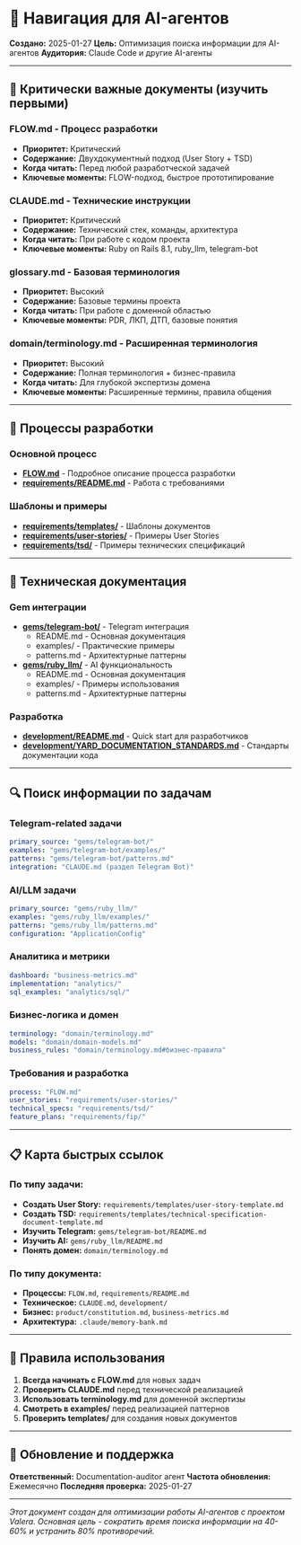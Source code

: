 # 🤖 Навигация для AI-агентов

**Создано:** 2025-01-27
**Цель:** Оптимизация поиска информации для AI-агентов
**Аудитория:** Claude Code и другие AI-агенты

---

## 🚖 Критически важные документы (изучить первыми)

### **FLOW.md** - Процесс разработки
- **Приоритет:** Критический
- **Содержание:** Двухдокументный подход (User Story + TSD)
- **Когда читать:** Перед любой разработческой задачей
- **Ключевые моменты:** FLOW-подход, быстрое прототипирование

### **CLAUDE.md** - Технические инструкции
- **Приоритет:** Критический
- **Содержание:** Технический стек, команды, архитектура
- **Когда читать:** При работе с кодом проекта
- **Ключевые моменты:** Ruby on Rails 8.1, ruby_llm, telegram-bot

### **glossary.md** - Базовая терминология
- **Приоритет:** Высокий
- **Содержание:** Базовые термины проекта
- **Когда читать:** При работе с доменной областью
- **Ключевые моменты:** PDR, ЛКП, ДТП, базовые понятия

### **domain/terminology.md** - Расширенная терминология
- **Приоритет:** Высокий
- **Содержание:** Полная терминология + бизнес-правила
- **Когда читать:** Для глубокой экспертизы домена
- **Ключевые моменты:** Расширенные термины, правила общения

---

## 🔄 Процессы разработки

### **Основной процесс**
- **[FLOW.md](./FLOW.md)** - Подробное описание процесса разработки
- **[requirements/README.md](./requirements/README.md)** - Работа с требованиями

### **Шаблоны и примеры**
- **[requirements/templates/](./requirements/templates/)** - Шаблоны документов
- **[requirements/user-stories/](./requirements/user-stories/)** - Примеры User Stories
- **[requirements/tsd/](./requirements/tsd/)** - Примеры технических спецификаций

---

## 💼 Техническая документация

### **Gem интеграции**
- **[gems/telegram-bot/](./gems/telegram-bot/)** - Telegram интеграция
  - README.md - Основная документация
  - examples/ - Практические примеры
  - patterns.md - Архитектурные паттерны
- **[gems/ruby_llm/](./gems/ruby_llm/)** - AI функциональность
  - README.md - Основная документация
  - examples/ - Примеры использования
  - patterns.md - Архитектурные паттерны

### **Разработка**
- **[development/README.md](./development/README.md)** - Quick start для разработчиков
- **[development/YARD_DOCUMENTATION_STANDARDS.md](./development/YARD_DOCUMENTATION_STANDARDS.md)** - Стандарты документации кода

---

## 🔍 Поиск информации по задачам

### **Telegram-related задачи**
```yaml
primary_source: "gems/telegram-bot/"
examples: "gems/telegram-bot/examples/"
patterns: "gems/telegram-bot/patterns.md"
integration: "CLAUDE.md (раздел Telegram Bot)"
```

### **AI/LLM задачи**
```yaml
primary_source: "gems/ruby_llm/"
examples: "gems/ruby_llm/examples/"
patterns: "gems/ruby_llm/patterns.md"
configuration: "ApplicationConfig"
```

### **Аналитика и метрики**
```yaml
dashboard: "business-metrics.md"
implementation: "analytics/"
sql_examples: "analytics/sql/"
```

### **Бизнес-логика и домен**
```yaml
terminology: "domain/terminology.md"
models: "domain/domain-models.md"
business_rules: "domain/terminology.md#бизнес-правила"
```

### **Требования и разработка**
```yaml
process: "FLOW.md"
user_stories: "requirements/user-stories/"
technical_specs: "requirements/tsd/"
feature_plans: "requirements/fip/"
```

---

## 📋 Карта быстрых ссылок

### **По типу задачи:**
- **Создать User Story:** `requirements/templates/user-story-template.md`
- **Создать TSD:** `requirements/templates/technical-specification-document-template.md`
- **Изучить Telegram:** `gems/telegram-bot/README.md`
- **Изучить AI:** `gems/ruby_llm/README.md`
- **Понять домен:** `domain/terminology.md`

### **По типу документа:**
- **Процессы:** `FLOW.md`, `requirements/README.md`
- **Техническое:** `CLAUDE.md`, `development/`
- **Бизнес:** `product/constitution.md`, `business-metrics.md`
- **Архитектура:** `.claude/memory-bank.md`

---

## 🚨 Правила использования

1. **Всегда начинать с FLOW.md** для новых задач
2. **Проверить CLAUDE.md** перед технической реализацией
3. **Использовать terminology.md** для доменной экспертизы
4. **Смотреть в examples/** перед реализацией паттернов
5. **Проверить templates/** для создания новых документов

---

## 🔄 Обновление и поддержка

**Ответственный:** Documentation-auditor агент
**Частота обновления:** Ежемесячно
**Последняя проверка:** 2025-01-27

---

*Этот документ создан для оптимизации работы AI-агентов с проектом Valera. Основная цель - сократить время поиска информации на 40-60% и устранить 80% противоречий.*